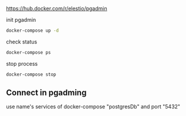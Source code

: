 
https://hub.docker.com/r/elestio/pgadmin

init pgadmin
```bash
docker-compose up -d
```

check status
```bash
docker-compose ps
```

stop process
```bash
docker-compose stop
```

## Connect in pgadming
use name's services of docker-compose
"postgresDb" and port "5432"